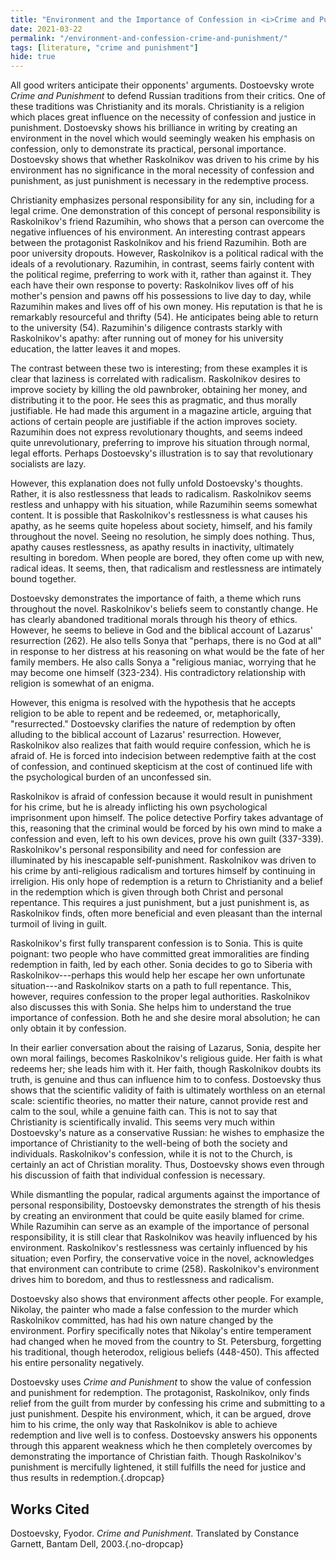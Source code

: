 ```yaml
---
title: "Environment and the Importance of Confession in <i>Crime and Punishment</i>"
date: 2021-03-22
permalink: "/environment-and-confession-crime-and-punishment/"
tags: [literature, "crime and punishment"]
hide: true
---
```

All good writers anticipate their opponents' arguments. Dostoevsky wrote
*Crime and Punishment* to defend Russian traditions from their critics.
One of these traditions was Christianity and its morals. Christianity is
a religion which places great influence on the necessity of confession
and justice in punishment. Dostoevsky shows his brilliance in writing by
creating an environment in the novel which would seemingly weaken his
emphasis on confession, only to demonstrate its practical, personal
importance. Dostoevsky shows that whether Raskolnikov was driven to his
crime by his environment has no significance in the moral necessity of
confession and punishment, as just punishment is necessary in the
redemptive process.

Christianity emphasizes personal responsibility for any sin, including
for a legal crime. One demonstration of this concept of personal
responsibility is Raskolnikov's friend Razumihin, who shows that a
person can overcome the negative influences of his environment. An
interesting contrast appears between the protagonist Raskolnikov and his
friend Razumihin. Both are poor university dropouts. However,
Raskolnikov is a political radical with the ideals of a revolutionary.
Razumihin, in contrast, seems fairly content with the political regime,
preferring to work with it, rather than against it. They each have their
own response to poverty: Raskolnikov lives off of his mother's pension
and pawns off his possessions to live day to day, while Razumihin makes
and lives off of his own money. His reputation is that he is remarkably
resourceful and thrifty (54). He anticipates being able to return to the
university (54). Razumihin's diligence contrasts starkly with
Raskolnikov's apathy: after running out of money for his university
education, the latter leaves it and mopes.

The contrast between these two is interesting; from these examples it is
clear that laziness is correlated with radicalism. Raskolnikov desires
to improve society by killing the old pawnbroker, obtaining her money,
and distributing it to the poor. He sees this as pragmatic, and thus
morally justifiable. He had made this argument in a magazine article,
arguing that actions of certain people are justifiable if the action
improves society. Razumihin does not express revolutionary thoughts, and
seems indeed quite unrevolutionary, preferring to improve his situation
through normal, legal efforts. Perhaps Dostoevsky's illustration is to
say that revolutionary socialists are lazy.

However, this explanation does not fully unfold Dostoevsky's thoughts.
Rather, it is also restlessness that leads to radicalism. Raskolnikov
seems restless and unhappy with his situation, while Razumihin seems
somewhat content. It is possible that Raskolnikov's restlessness is what
causes his apathy, as he seems quite hopeless about society, himself,
and his family throughout the novel. Seeing no resolution, he simply
does nothing. Thus, apathy causes restlessness, as apathy results in
inactivity, ultimately resulting in boredom. When people are bored, they
often come up with new, radical ideas. It seems, then, that radicalism
and restlessness are intimately bound together.

Dostoevsky demonstrates the importance of faith, a theme which runs
throughout the novel. Raskolnikov's beliefs seem to constantly change.
He has clearly abandoned traditional morals through his theory of
ethics. However, he seems to believe in God and the biblical account of
Lazarus' resurrection (262). He also tells Sonya that "perhaps, there is
no God at all" in response to her distress at his reasoning on what
would be the fate of her family members. He also calls Sonya a
"religious maniac, worrying that he may become one himself (323-234).
His contradictory relationship with religion is somewhat of an enigma.

However, this enigma is resolved with the hypothesis that he accepts
religion to be able to repent and be redeemed, or, metaphorically,
"resurrected." Dostoevsky clarifies the nature of redemption by often
alluding to the biblical account of Lazarus' resurrection. However,
Raskolnikov also realizes that faith would require confession, which he
is afraid of. He is forced into indecision between redemptive faith at
the cost of confession, and continued skepticism at the cost of
continued life with the psychological burden of an unconfessed sin.

Raskolnikov is afraid of confession because it would result in
punishment for his crime, but he is already inflicting his own
psychological imprisonment upon himself. The police detective Porfiry
takes advantage of this, reasoning that the criminal would be forced by
his own mind to make a confession and even, left to his own devices,
prove his own guilt (337-339). Raskolnikov's personal responsibility and
need for confession are illuminated by his inescapable self-punishment.
Raskolnikov was driven to his crime by anti-religious radicalism and
tortures himself by continuing in irreligion. His only hope of
redemption is a return to Christianity and a belief in the redemption
which is given through both Christ and personal repentance. This
requires a just punishment, but a just punishment is, as Raskolnikov
finds, often more beneficial and even pleasant than the internal turmoil
of living in guilt.

Raskolnikov's first fully transparent confession is to Sonia. This is
quite poignant: two people who have committed great immoralities are
finding redemption in faith, led by each other. Sonia decides to go to
Siberia with Raskolnikov---perhaps this would help her escape her own
unfortunate situation---and Raskolnikov starts on a path to full
repentance. This, however, requires confession to the proper legal
authorities. Raskolnikov also discusses this with Sonia. She helps him
to understand the true importance of confession. Both he and she desire
moral absolution; he can only obtain it by confession.

In their earlier conversation about the raising of Lazarus, Sonia,
despite her own moral failings, becomes Raskolnikov's religious guide.
Her faith is what redeems her; she leads him with it. Her faith, though
Raskolnikov doubts its truth, is genuine and thus can influence him to
to confess. Dostoevsky thus shows that the scientific validity of faith
is ultimately worthless on an eternal scale: scientific theories, no
matter their nature, cannot provide rest and calm to the soul, while a
genuine faith can. This is not to say that Christianity is
scientifically invalid. This seems very much within Dostoevsky's nature
as a conservative Russian: he wishes to emphasize the importance of
Christianity to the well-being of both the society and individuals.
Raskolnikov's confession, while it is not to the Church, is certainly an
act of Christian morality. Thus, Dostoevsky shows even through his
discussion of faith that individual confession is necessary.

While dismantling the popular, radical arguments against the importance
of personal responsibility, Dostoevsky demonstrates the strength of his
thesis by creating an environment that could be quite easily blamed for
crime. While Razumihin can serve as an example of the importance of
personal responsibility, it is still clear that Raskolnikov was heavily
influenced by his environment. Raskolnikov's restlessness was certainly
influenced by his situation; even Porfiry, the conservative voice in the
novel, acknowledges that environment can contribute to crime (258).
Raskolnikov's environment drives him to boredom, and thus to
restlessness and radicalism.

Dostoevsky also shows that environment affects other people. For
example, Nikolay, the painter who made a false confession to the murder
which Raskolnikov committed, has had his own nature changed by the
environment. Porfiry specifically notes that Nikolay's entire
temperament had changed when he moved from the country to St.
Petersburg, forgetting his traditional, though heterodox, religious
beliefs (448-450). This affected his entire personality negatively.

Dostoevsky uses *Crime and Punishment* to show the value of confession
and punishment for redemption. The protagonist, Raskolnikov, only finds
relief from the guilt from murder by confessing his crime and submitting
to a just punishment. Despite his environment, which, it can be argued,
drove him to his crime, the only way that Raskolnikov is able to achieve
redemption and live well is to confess. Dostoevsky answers his opponents
through this apparent weakness which he then completely overcomes by
demonstrating the importance of Christian faith. Though Raskolnikov's
punishment is mercifully lightened, it still fulfills the need for
justice and thus results in redemption.{.dropcap}

## Works Cited

Dostoevsky, Fyodor. *Crime and Punishment*. Translated by Constance
Garnett, Bantam Dell, 2003.{.no-dropcap}
